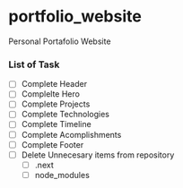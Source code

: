 # portfolio_website

Personal Portafolio Website

### List of Task

-   [ ] Complete Header
-   [ ] Complelte Hero
-   [ ] Complete Projects
-   [ ] Complete Technologies
-   [ ] Complete Timeline
-   [ ] Complete Acomplishments
-   [ ] Complete Footer
-   [ ] Delete Unnecesary items from repository
    -   [ ] .next
    -   [ ] node_modules
